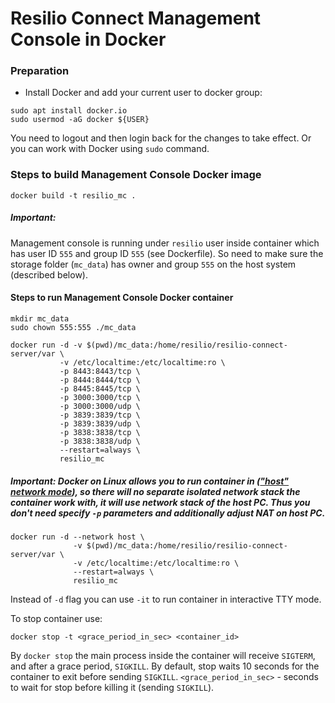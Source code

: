# Resilio Connect Management Console in Docker

### Preparation

- Install Docker and add your current user to docker group:
```
sudo apt install docker.io
sudo usermod -aG docker ${USER}
```
You need to logout and then login back for the changes to take effect. 
Or you can work with Docker using `sudo` command.

### Steps to build Management Console Docker image
```
docker build -t resilio_mc .
```

##### Important:

Management console is running under `resilio` user inside container which has user ID `555` and group ID `555` (see Dockerfile). 
So need to make sure the storage folder (`mc_data`) has owner and group `555` on the host system (described below).

#### Steps to run Management Console Docker container
```
mkdir mc_data
sudo chown 555:555 ./mc_data

docker run -d -v $(pwd)/mc_data:/home/resilio/resilio-connect-server/var \
           -v /etc/localtime:/etc/localtime:ro \
           -p 8443:8443/tcp \
           -p 8444:8444/tcp \
           -p 8445:8445/tcp \
           -p 3000:3000/tcp \
           -p 3000:3000/udp \
           -p 3839:3839/tcp \
           -p 3839:3839/udp \
           -p 3838:3838/tcp \
           -p 3838:3838/udp \
           --restart=always \
           resilio_mc
```

##### Important: Docker on Linux allows you to run container in (["host" network mode](https://docs.docker.com/network/network-tutorial-host/)), so there will no separate isolated network stack the container work with, it will use network stack of the host PC. Thus you don't need specify `-p` parameters and additionally adjust NAT on host PC. 
```
docker run -d --network host \
              -v $(pwd)/mc_data:/home/resilio/resilio-connect-server/var \
              -v /etc/localtime:/etc/localtime:ro \
              --restart=always \
              resilio_mc
```

Instead of `-d` flag you can use `-it` to run container in interactive TTY mode.

To stop container use:
```
docker stop -t <grace_period_in_sec> <container_id>
```

By `docker stop` the main process inside the container will receive `SIGTERM`, and after a grace period, `SIGKILL`. 
By default, stop waits 10 seconds for the container to exit before sending `SIGKILL`. 
`<grace_period_in_sec>` - seconds to wait for stop before killing it (sending `SIGKILL`).
